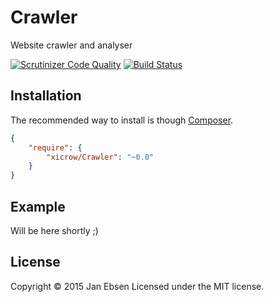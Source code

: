 # Crawler
Website crawler and analyser

[![Scrutinizer Code Quality](https://scrutinizer-ci.com/g/xicrow/Crawler/badges/quality-score.png?b=master)](https://scrutinizer-ci.com/g/xicrow/Crawler/?branch=master) [![Build Status](https://scrutinizer-ci.com/g/xicrow/Crawler/badges/build.png?b=master)](https://scrutinizer-ci.com/g/xicrow/Crawler/build-status/master)

## Installation
The recommended way to install is though [Composer](https://getcomposer.org/).
```JSON
{
    "require": {
        "xicrow/Crawler": "~0.0"
    }
}
```

## Example
Will be here shortly ;)

## License
Copyright &copy; 2015 Jan Ebsen
Licensed under the MIT license.
